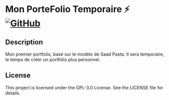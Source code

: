 # Mon PorteFolio Temporaire ⚡️ [![GitHub](https://img.shields.io/github/license/saadpasta/developer-portfolio?color=blue)](https://github.com/saadpasta/developerFolio/blob/master/LICENSE) 

## Description
Mon premier portfolio, basé sur le modèle de Saad Pasta. Il sera temporaire, le temps de créer un portfolio plus personnel.

## License
This project is licensed under the GPL-3.0 License. See the LICENSE file for details.
